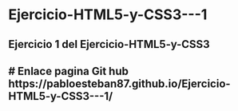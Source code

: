 # Ejercicio-HTML5-y-CSS3---1
<h2> Ejercicio 1 del Ejercicio-HTML5-y-CSS3  <h2>
# Enlace pagina Git hub 
   https://pabloesteban87.github.io/Ejercicio-HTML5-y-CSS3---1/
